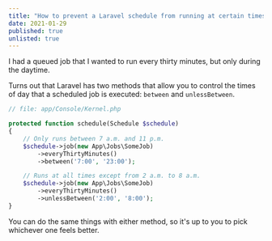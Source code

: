 ```yaml
---
title: "How to prevent a Laravel schedule from running at certain times"
date: 2021-01-29
published: true
unlisted: true
---
```


I had a queued job that I wanted to run every thirty minutes, but only during the daytime.

Turns out that Laravel has two methods that allow you to control the times of day that a scheduled job is executed: `between` and `unlessBetween`.

```php
// file: app/Console/Kernel.php

protected function schedule(Schedule $schedule)
{
    // Only runs between 7 a.m. and 11 p.m.
    $schedule->job(new App\Jobs\SomeJob)
        ->everyThirtyMinutes()
        ->between('7:00', '23:00');

    // Runs at all times except from 2 a.m. to 8 a.m.
    $schedule->job(new App\Jobs\SomeJob)
        ->everyThirtyMinutes()
        ->unlessBetween('2:00', '8:00');
}

```

You can do the same things with either method, so it's up to you to pick whichever one feels better.
